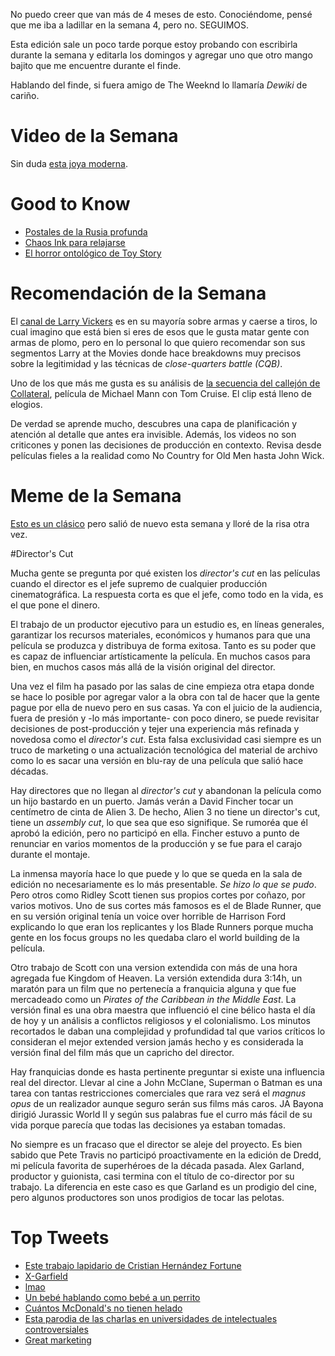 No puedo creer que van más de 4 meses de esto. Conociéndome, pensé que me iba a ladillar en la semana 4, pero no. SEGUIMOS.

Esta edición sale un poco tarde porque estoy probando con escribirla durante la semana y editarla los domingos y agregar uno que otro mango bajito que me encuentre durante el finde.

Hablando del finde, si fuera amigo de The Weeknd lo llamaría _Dewiki_ de cariño.

# Video de la Semana

Sin duda [esta joya moderna](https://twitter.com/mattturck/status/1319787157121355776).

# Good to Know

- [Postales de la Rusia profunda](https://www.wired.com/story/russian-hinterland-photo-gallery/)
- [Chaos Ink para relajarse](https://dev.scottdarby.com/chaos-ink/)
- [El horror ontológico de Toy Story](https://youtu.be/byqMkbdvIWA)

# Recomendación de la Semana

El [canal de Larry Vickers](https://www.youtube.com/c/VickersTacticalLAV/videos) es en su mayoría sobre armas y caerse a tiros, lo cual imagino que está bien si eres de esos que le gusta matar gente con armas de plomo, pero en lo personal lo que quiero recomendar son sus segmentos Larry at the Movies donde hace breakdowns muy precisos sobre la legitimidad y las técnicas de _close-quarters battle (CQB)_.

Uno de los que más me gusta es su análisis de [la secuencia del callejón de Collateral](https://youtu.be/fEZeb5lKPkk), película de Michael Mann con Tom Cruise. El clip está lleno de elogios.

De verdad se aprende mucho, descubres una capa de planificación y atención al detalle que antes era invisible. Además, los videos no son criticones y ponen las decisiones de producción en contexto. Revisa desde películas fieles a la realidad como No Country for Old Men hasta John Wick.

# Meme de la Semana

[Esto es un clásico](https://twitter.com/Negrecio/status/1319716911073120257) pero salió de nuevo esta semana y lloré de la risa otra vez.

#Director's Cut

Mucha gente se pregunta por qué existen los _director's cut_ en las películas cuando el director es el jefe supremo de cualquier producción cinematográfica. La respuesta corta es que el jefe, como todo en la vida, es el que pone el dinero.

El trabajo de un productor ejecutivo para un estudio es, en líneas generales, garantizar los recursos materiales, económicos y humanos para que una película se produzca y distribuya de forma exitosa. Tanto es su poder que es capaz de influenciar artísticamente la película. En muchos casos para bien, en muchos casos más allá de la visión original del director.

Una vez el film ha pasado por las salas de cine empieza otra etapa donde se hace lo posible por agregar valor a la obra con tal de hacer que la gente pague por ella de nuevo pero en sus casas. Ya con el juicio de la audiencia, fuera de presión y -lo más importante- con poco dinero, se puede revisitar decisiones de post-producción y tejer una experiencia más refinada y novedosa como el _director's cut_. Esta falsa exclusividad casi siempre es un truco de marketing o una actualización tecnológica del material de archivo como lo es sacar una versión en blu-ray de una película que salió hace décadas.

Hay directores que no llegan al _director's cut_ y abandonan la película como un hijo bastardo en un puerto. Jamás verán a David Fincher tocar un centímetro de cinta de Alien 3. De hecho, Alien 3 no tiene un director's cut, tiene un _assembly cut_, lo que sea que eso signifique. Se rumoréa que él aprobó la edición, pero no participó en ella. Fincher estuvo a punto de renunciar en varios momentos de la producción y se fue para el carajo durante el montaje.

La inmensa mayoría hace lo que puede y lo que se queda en la sala de edición no necesariamente es lo más presentable. _Se hizo lo que se pudo_. Pero otros como Ridley Scott tienen sus propios cortes por coñazo, por varios motivos. Uno de sus cortes más famosos es el de Blade Runner, que en su versión original tenía un voice over horrible de Harrison Ford explicando lo que eran los replicantes y los Blade Runners porque mucha gente en los focus groups no les quedaba claro el world building de la película.

Otro trabajo de Scott con una version extendida con más de una hora agregada fue Kingdom of Heaven. La versión extendida dura 3:14h, un maratón para un film que no pertenecía a franquicia alguna y que fue mercadeado como un _Pirates of the Caribbean in the Middle East_.  La versión final es una obra maestra que influenció el cine bélico hasta el día de hoy y un análisis a conflictos religiosos y el colonialismo. Los minutos recortados le daban una complejidad y profundidad tal que varios críticos lo consideran el mejor extended version jamás hecho y es considerada la versión final del film más que un capricho del director.

Hay franquicias donde es hasta pertinente preguntar si existe una influencia real del director. Llevar al cine a John McClane, Superman o Batman es una tarea con tantas restricciones comerciales que rara vez será el _magnus opus_ de un realizador aunque seguro serán sus films más caros. JA Bayona dirigió Jurassic World II y según sus palabras fue el curro más fácil de su vida porque parecía que todas las decisiones ya estaban tomadas.

No siempre es un fracaso que el director se aleje del proyecto. Es bien sabido que Pete Travis no participó proactivamente en la edición de Dredd, mi película favorita de superhéroes de la década pasada. Alex Garland, productor y guionista, casi termina con el título de co-director por su trabajo. La diferencia en este caso es que Garland es un prodigio del cine, pero algunos productores son unos prodigios de tocar las pelotas.

# Top Tweets

- [Este trabajo lapidario de Cristian Hernández Fortune](https://twitter.com/FortuneCris/status/1320150362830082050)
- [X-Garfield](https://twitter.com/MrTonyNacho/status/1319087297917259776)
- [lmao](https://twitter.com/Cheskacsk/status/1320014043764097024)
- [Un bebé hablando como bebé a un perrito](https://twitter.com/itspapichurro/status/1319233908312080384)
- [Cuántos McDonald's no tienen helado](https://twitter.com/rashiq/status/1319346264992026624)
- [Esta parodia de las charlas en universidades de intelectuales controversiales](https://twitter.com/jeremylevick/status/1218281229667184641)
- [Great marketing](https://twitter.com/CartaMonir/status/1317986132039290880)
